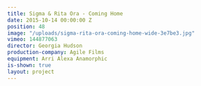 ```yaml
---
title: Sigma & Rita Ora - Coming Home
date: 2015-10-14 00:00:00 Z
position: 48
image: "/uploads/sigma-rita-ora-coming-home-wide-3e7be3.jpg"
vimeo: 144877063
director: Georgia Hudson
production-company: Agile Films
equipment: Arri Alexa Anamorphic
is-shown: true
layout: project
---
```


